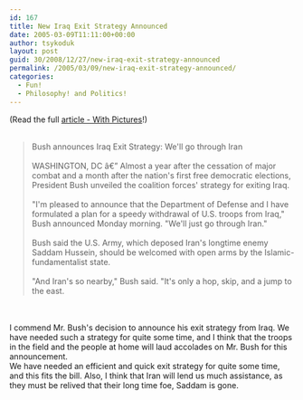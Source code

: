 ```yaml
---
id: 167
title: New Iraq Exit Strategy Announced
date: 2005-03-09T11:11:00+00:00
author: tsykoduk
layout: post
guid: 30/2008/12/27/new-iraq-exit-strategy-announced
permalink: /2005/03/09/new-iraq-exit-strategy-announced/
categories:
  - Fun!
  - Philosophy! and Politics!
---
```

<p>(Read the full <a href=http://www.theonion.com/news/index.php?issue=4110>article - With Pictures</a>!)<br /><br /><blockquote>Bush announces Iraq Exit Strategy: We'll go through Iran<br /><br /><span class="caps">WASHINGTON</span>, DC â€” Almost a year after the cessation of major combat and a month after the nation's first free democratic elections, President Bush unveiled the coalition forces' strategy for exiting Iraq.<br /><br />"I'm pleased to announce that the Department of Defense and I have formulated a plan for a speedy withdrawal of U.S. troops from Iraq," Bush announced Monday morning. "We'll just go through Iran."<br /><br />Bush said the U.S. Army, which deposed Iran's longtime enemy Saddam Hussein, should be welcomed with open arms by the Islamic-fundamentalist state.<br /><br />"And Iran's so nearby," Bush said. "It's only a hop, skip, and a jump to the east.<br /></blockquote><br /><br />I commend Mr. Bush's decision to announce his exit strategy from Iraq. We have needed such a strategy for quite some time, and I think that the troops in the field and the people at home will laud accolades on Mr. Bush for this announcement.<br />We have needed an efficient and quick exit strategy for quite some time, and this fits the bill. Also, I think that Iran will lend us much assistance, as they must be relived that their long time foe, Saddam is gone.</p>